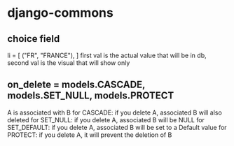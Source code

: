 # django-commons

## choice field
li = [
    ("FR", "FRANCE"),
]
first val is the actual value that will be in db,
second val is the visual that will show only

## on_delete = models.CASCADE, models.SET_NULL, models.PROTECT
A is associated with B 
for CASCADE: if you delete A, associated B will also deleted
for SET_NULL: if you delete A, associated B will be NULL
for SET_DEFAULT: if you delete A, associated B will be set to a Default value
for PROTECT: if you delete A, it will prevent the deletion of B
